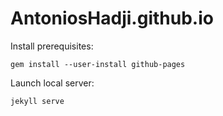 AntoniosHadji.github.io
=======================

Install prerequisites:

`gem install --user-install github-pages`

Launch local server:

`jekyll serve`


